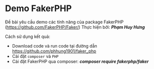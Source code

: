 # Demo FakerPHP

Đề bài yêu cầu demo các tính năng của package FakerPHP (https://github.com/FakerPHP/Faker/)
Thực hiện bởi: ***Phạm Huy Hưng***


Cách sử dụng kết quả:
- Download code và run code tại đường dẫn https://github.com/phhung1901/faker_php
- Cài đặt `composer` và `PHP`
- Cài đặt FakerPHP qua composer: ***composer require fakerphp/faker***
